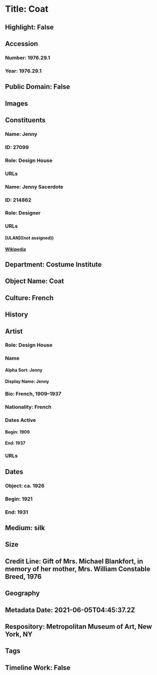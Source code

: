 # Title: Coat
## Highlight: False
## Accession
### Number: 1976.29.1
### Year: 1976.29.1
## Public Domain: False
## Images
## Constituents
### Name: Jenny
### ID: 27099
### Role: Design House
### URLs
### Name: Jenny Sacerdote
### ID: 214862
### Role: Designer
### URLs
#### [ULAN]((not assigned))
#### [Wikipedia](https://www.wikidata.org/wiki/Q3177164)
## Department: Costume Institute
## Object Name: Coat
## Culture: French
## History
## Artist
### Role: Design House
### Name
#### Alpha Sort: Jenny
#### Display Name: Jenny
### Bio: French, 1909–1937
### Nationality: French
### Dates Active
#### Begin: 1909
#### End: 1937
### URLs
## Dates
### Object: ca. 1926
### Begin: 1921
### End: 1931
## Medium: silk
## Size
## Credit Line: Gift of Mrs. Michael Blankfort, in memory of her mother, Mrs. William Constable Breed, 1976
## Geography
## Metadata Date: 2021-06-05T04:45:37.2Z
## Respository: Metropolitan Museum of Art, New York, NY
## Tags
## Timeline Work: False